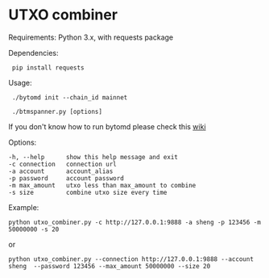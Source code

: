 # UTXO combiner

Requirements: Python 3.x, with requests package

Dependencies:
   ```
    pip install requests
   ```

Usage:
   ```
    ./bytomd init --chain_id mainnet
   ```
   ```
    ./btmspanner.py [options]
   ```
   If you don't know how to run bytomd please check this [wiki](https://github.com/Bytom/bytom/wiki/Build-and-Install)

Options:
   ```
  -h, --help      show this help message and exit
  -c connection   connection url
  -a account      account_alias
  -p password     account password
  -m max_amount   utxo less than max_amount to combine
  -s size		  combine utxo size every time
  ```

Example:
   ```shell
python utxo_combiner.py -c http://127.0.0.1:9888 -a sheng -p 123456 -m 50000000 -s 20
   ```
   
   or

   ```shell
   python utxo_combiner.py --connection http://127.0.0.1:9888 --account sheng  --password 123456 --max_amount 50000000 --size 20
   ```